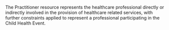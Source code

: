 The Practitioner resource represents the healthcare professional directly or indirectly involved in the provision of healthcare related services, with further constraints applied to represent a professional participating in the Child Health Event.